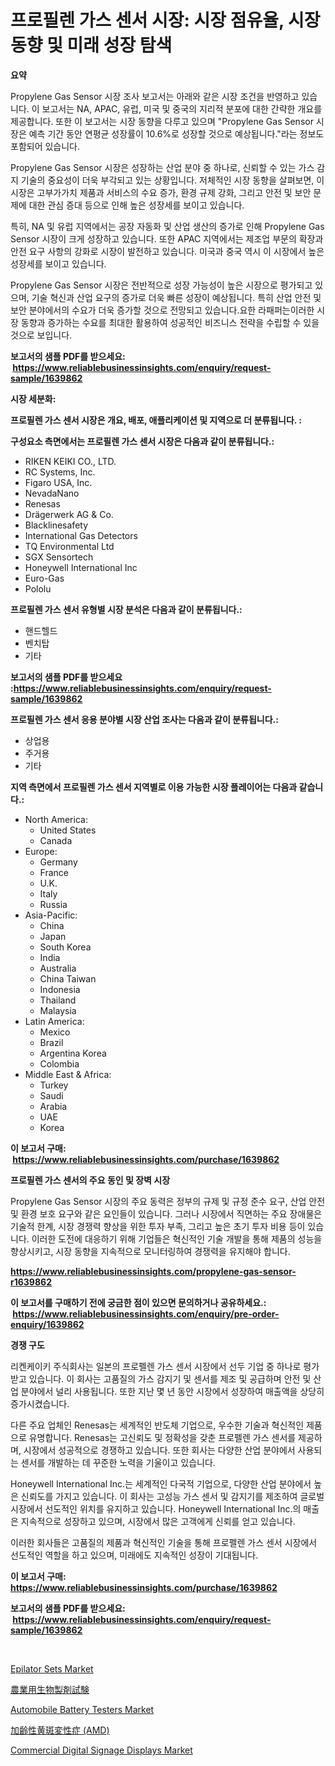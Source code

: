 <p><h1>프로필렌 가스 센서 시장: 시장 점유율, 시장 동향 및 미래 성장 탐색</h1></p><p><strong>요약</strong></p>
<p><p>Propylene Gas Sensor 시장 조사 보고서는 아래와 같은 시장 조건을 반영하고 있습니다. 이 보고서는 NA, APAC, 유럽, 미국 및 중국의 지리적 분포에 대한 간략한 개요를 제공합니다. 또한 이 보고서는 시장 동향을 다루고 있으며 "Propylene Gas Sensor 시장은 예측 기간 동안 연평균 성장률이 10.6%로 성장할 것으로 예상됩니다."라는 정보도 포함되어 있습니다.</p><p>Propylene Gas Sensor 시장은 성장하는 산업 분야 중 하나로, 신뢰할 수 있는 가스 감지 기술의 중요성이 더욱 부각되고 있는 상황입니다. 저체적인 시장 동향을 살펴보면, 이 시장은 고부가가치 제품과 서비스의 수요 증가, 환경 규제 강화, 그리고 안전 및 보안 문제에 대한 관심 증대 등으로 인해 높은 성장세를 보이고 있습니다.</p><p>특히, NA 및 유럽 지역에서는 공장 자동화 및 산업 생산의 증가로 인해 Propylene Gas Sensor 시장이 크게 성장하고 있습니다. 또한 APAC 지역에서는 제조업 부문의 확장과 안전 요구 사항의 강화로 시장이 발전하고 있습니다. 미국과 중국 역시 이 시장에서 높은 성장세를 보이고 있습니다.</p><p>Propylene Gas Sensor 시장은 전반적으로 성장 가능성이 높은 시장으로 평가되고 있으며, 기술 혁신과 산업 요구의 증가로 더욱 빠른 성장이 예상됩니다. 특히 산업 안전 및 보안 분야에서의 수요가 더욱 증가할 것으로 전망되고 있습니다.요한 라패퍼는이러한 시장 동향과 증가하는 수요를 최대한 활용하여 성공적인 비즈니스 전략을 수립할 수 있을 것으로 보입니다.</p></p>
<p><strong>보고서의 샘플 PDF를 받으세요: &nbsp;<a href="https://www.reliablebusinessinsights.com/enquiry/request-sample/1639862">https://www.reliablebusinessinsights.com/enquiry/request-sample/1639862</a></strong></p>
<p><strong>시장 세분화:</strong></p>
<p><strong> 프로필렌 가스 센서 시장은 개요, 배포, 애플리케이션 및 지역으로 더 분류됩니다. :</strong></p>
<p><strong>구성요소 측면에서는 프로필렌 가스 센서 시장은 다음과 같이 분류됩니다.:</strong></p>
<p><ul><li>RIKEN KEIKI CO., LTD.</li><li>RC Systems, Inc.</li><li>Figaro USA, Inc.</li><li>NevadaNano</li><li>Renesas</li><li>Drägerwerk AG & Co.</li><li>Blacklinesafety</li><li>International Gas Detectors</li><li>TQ Environmental Ltd</li><li>SGX Sensortech</li><li>Honeywell International Inc</li><li>Euro-Gas</li><li>Pololu</li></ul></p>
<p><strong> 프로필렌 가스 센서 유형별 시장 분석은 다음과 같이 분류됩니다.:</strong></p>
<p><ul><li>핸드헬드</li><li>벤치탑</li><li>기타</li></ul></p>
<p><strong>보고서의 샘플 PDF를 받으세요 :<a href="https://www.reliablebusinessinsights.com/enquiry/request-sample/1639862">https://www.reliablebusinessinsights.com/enquiry/request-sample/1639862</a></strong></p>
<p><strong> 프로필렌 가스 센서 응용 분야별 시장 산업 조사는 다음과 같이 분류됩니다.:</strong></p>
<p><ul><li>상업용</li><li>주거용</li><li>기타</li></ul></p>
<p><strong>지역 측면에서 프로필렌 가스 센서 지역별로 이용 가능한 시장 플레이어는 다음과 같습니다.:</strong></p>
<p><ul>
    <li>
        North America:
        <ul>
            <li>United States</li>
            <li>Canada</li>
        </ul>
    </li>
    <li>
        Europe:
        <ul>
            <li>Germany</li>
            <li>France</li>
            <li>U.K.</li>
            <li>Italy</li>
            <li>Russia</li>
        </ul>
    </li>
    <li>
        Asia-Pacific:
        <ul>
            <li>China</li>
            <li>Japan</li>
            <li>South Korea</li>
            <li>India</li>
            <li>Australia</li>
            <li>China Taiwan</li>
            <li>Indonesia</li>
            <li>Thailand</li>
            <li>Malaysia</li>
        </ul>
    </li>
    <li>
        Latin America:
        <ul>
            <li>Mexico</li>
            <li>Brazil</li>
            <li>Argentina Korea</li>
            <li>Colombia</li>
        </ul>
    </li>
    <li>
        Middle East & Africa:
        <ul>
            <li>Turkey</li>
            <li>Saudi</li>
            <li>Arabia</li>
            <li>UAE</li>
            <li>Korea</li>
        </ul>
    </li>
    </ul></p>
<p><strong>이 보고서 구매: &nbsp;<a href="https://www.reliablebusinessinsights.com/purchase/1639862">https://www.reliablebusinessinsights.com/purchase/1639862</a></strong></p>
<p><strong>프로필렌 가스 센서의 주요 동인 및 장벽 시장</strong></p>
<p><p>Propylene Gas Sensor 시장의 주요 동력은 정부의 규제 및 규정 준수 요구, 산업 안전 및 환경 보호 요구와 같은 요인들이 있습니다. 그러나 시장에서 직면하는 주요 장애물은 기술적 한계, 시장 경쟁력 향상을 위한 투자 부족, 그리고 높은 초기 투자 비용 등이 있습니다. 이러한 도전에 대응하기 위해 기업들은 혁신적인 기술 개발을 통해 제품의 성능을 향상시키고, 시장 동향을 지속적으로 모니터링하여 경쟁력을 유지해야 합니다.</p></p>
<p><strong><a href="https://www.reliablebusinessinsights.com/propylene-gas-sensor-r1639862">https://www.reliablebusinessinsights.com/propylene-gas-sensor-r1639862</a></strong></p>
<p><strong>이 보고서를 구매하기 전에 궁금한 점이 있으면 문의하거나 공유하세요.: &nbsp;<a href="https://www.reliablebusinessinsights.com/enquiry/pre-order-enquiry/1639862">https://www.reliablebusinessinsights.com/enquiry/pre-order-enquiry/1639862</a></strong></p>
<p><strong>경쟁 구도</strong></p>
<p><p>리켄케이키 주식회사는 일본의 프로펠렌 가스 센서 시장에서 선두 기업 중 하나로 평가받고 있습니다. 이 회사는 고품질의 가스 감지기 및 센서를 제조 및 공급하며 안전 및 산업 분야에서 널리 사용됩니다. 또한 지난 몇 년 동안 시장에서 성장하여 매출액을 상당히 증가시켰습니다.</p><p>다른 주요 업체인 Renesas는 세계적인 반도체 기업으로, 우수한 기술과 혁신적인 제품으로 유명합니다. Renesas는 고신뢰도 및 정확성을 갖춘 프로펠렌 가스 센서를 제공하며, 시장에서 성공적으로 경쟁하고 있습니다. 또한 회사는 다양한 산업 분야에서 사용되는 센서를 개발하는 데 꾸준한 노력을 기울이고 있습니다.</p><p>Honeywell International Inc.는 세계적인 다국적 기업으로, 다양한 산업 분야에서 높은 신뢰도를 가지고 있습니다. 이 회사는 고성능 가스 센서 및 감지기를 제조하여 글로벌 시장에서 선도적인 위치를 유지하고 있습니다. Honeywell International Inc.의 매출은 지속적으로 성장하고 있으며, 시장에서 많은 고객에게 신뢰를 얻고 있습니다.</p><p>이러한 회사들은 고품질의 제품과 혁신적인 기술을 통해 프로펠렌 가스 센서 시장에서 선도적인 역할을 하고 있으며, 미래에도 지속적인 성장이 기대됩니다.</p></p>
<p><strong>이 보고서 구매: &nbsp; <a href="https://www.reliablebusinessinsights.com/purchase/1639862">https://www.reliablebusinessinsights.com/purchase/1639862</a></strong></p>
<p><strong>보고서의 샘플 PDF를 받으세요: &nbsp;<a href="https://www.reliablebusinessinsights.com/enquiry/request-sample/1639862">https://www.reliablebusinessinsights.com/enquiry/request-sample/1639862</a></strong><strong></strong></p>
<p>&nbsp;</p>
<p><p><a href="https://issuu.com/reportprime-2/docs/epilator-sets-market-size-2030.pptx">Epilator Sets Market</a></p><p><a href="https://github.com/roulaayoub-saad/Market-Research-Report-List-1/blob/main/206337284174.md">農業用生物製剤試験</a></p><p><a href="https://github.com/markusgodoy/Market-Research-Report-List-3/blob/main/automobile-battery-testers-market.md">Automobile Battery Testers Market</a></p><p><a href="https://github.com/zjkmgcs938405/Market-Research-Report-List-2/blob/main/567183584173.md">加齢性黄斑変性症 (AMD)</a></p><p><a href="https://www.linkedin.com/pulse/commercial-digital-signage-displays-market-size-reveals-vfage">Commercial Digital Signage Displays Market</a></p></p>
